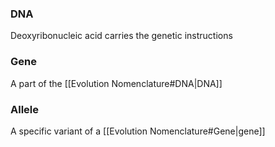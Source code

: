 ### DNA
Deoxyribonucleic acid carries the genetic instructions
### Gene
A part of the [[Evolution Nomenclature#DNA|DNA]]
### Allele
A specific variant of a [[Evolution Nomenclature#Gene|gene]]